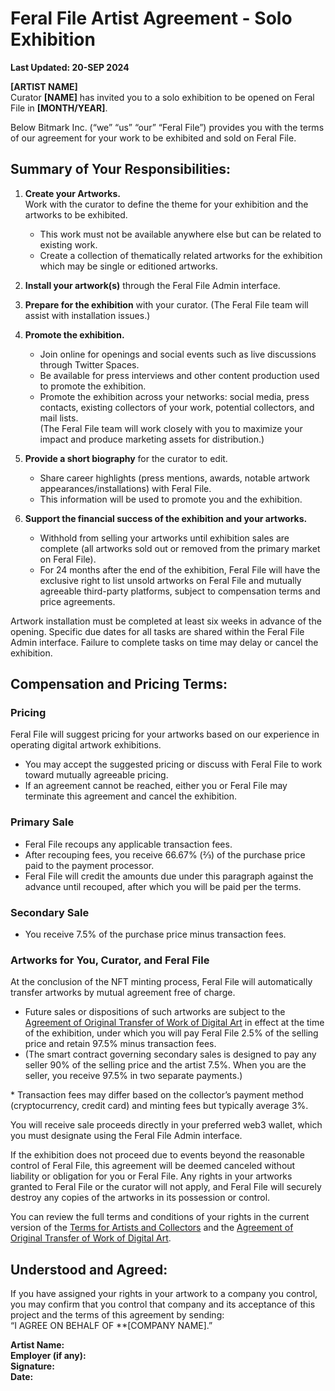 # Feral File Artist Agreement \- Solo Exhibition

**Last Updated: 20-SEP 2024**

**\[ARTIST NAME\]**  
Curator **\[NAME\]** has invited you to a solo exhibition to be opened on Feral File in **\[MONTH/YEAR\]**.

Below Bitmark Inc. (“we” “us” “our” “Feral File”) provides you with the terms of our agreement for your work to be exhibited and sold on Feral File.

## Summary of Your Responsibilities:

1. **Create your Artworks.**  
   Work with the curator to define the theme for your exhibition and the artworks to be exhibited.  
     
   - This work must not be available anywhere else but can be related to existing work.  
   - Create a collection of thematically related artworks for the exhibition which may be single or editioned artworks.

   

2. **Install your artwork(s)** through the Feral File Admin interface.  
     
3. **Prepare for the exhibition** with your curator. (The Feral File team will assist with installation issues.)  
     
4. **Promote the exhibition.**  
     
   - Join online for openings and social events such as live discussions through Twitter Spaces.  
   - Be available for press interviews and other content production used to promote the exhibition.  
   - Promote the exhibition across your networks: social media, press contacts, existing collectors of your work, potential collectors, and mail lists.  
     (The Feral File team will work closely with you to maximize your impact and produce marketing assets for distribution.)

   

5. **Provide a short biography** for the curator to edit.  
     
   - Share career highlights (press mentions, awards, notable artwork appearances/installations) with Feral File.  
   - This information will be used to promote you and the exhibition.

   

6. **Support the financial success of the exhibition and your artworks.**  
     
   - Withhold from selling your artworks until exhibition sales are complete (all artworks sold out or removed from the primary market on Feral File).  
   - For 24 months after the end of the exhibition, Feral File will have the exclusive right to list unsold artworks on Feral File and mutually agreeable third-party platforms, subject to compensation terms and price agreements.

Artwork installation must be completed at least six weeks in advance of the opening. Specific due dates for all tasks are shared within the Feral File Admin interface. Failure to complete tasks on time may delay or cancel the exhibition.

## Compensation and Pricing Terms:

### Pricing

Feral File will suggest pricing for your artworks based on our experience in operating digital artwork exhibitions.

- You may accept the suggested pricing or discuss with Feral File to work toward mutually agreeable pricing.  
- If an agreement cannot be reached, either you or Feral File may terminate this agreement and cancel the exhibition.

### Primary Sale

- Feral File recoups any applicable transaction fees.  
- After recouping fees, you receive 66.67% (⅔) of the purchase price paid to the payment processor.  
- Feral File will credit the amounts due under this paragraph against the advance until recouped, after which you will be paid per the terms.

### Secondary Sale

- You receive 7.5% of the purchase price minus transaction fees.

### Artworks for You, Curator, and Feral File

At the conclusion of the NFT minting process, Feral File will automatically transfer artworks by mutual agreement free of charge.

- Future sales or dispositions of such artworks are subject to the [Agreement of Original Transfer of Work of Digital Art](https://www.feralfile.com/legal/agreement-original-transfer-work-digital-art) in effect at the time of the exhibition, under which you will pay Feral File 2.5% of the selling price and retain 97.5% minus transaction fees.  
- (The smart contract governing secondary sales is designed to pay any seller 90% of the selling price and the artist 7.5%. When you are the seller, you receive 97.5% in two separate payments.)

\* Transaction fees may differ based on the collector’s payment method (cryptocurrency, credit card) and minting fees but typically average 3%.

You will receive sale proceeds directly in your preferred web3 wallet, which you must designate using the Feral File Admin interface.

If the exhibition does not proceed due to events beyond the reasonable control of Feral File, this agreement will be deemed canceled without liability or obligation for you or Feral File. Any rights in your artworks granted to Feral File or the curator will not apply, and Feral File will securely destroy any copies of the artworks in its possession or control.

You can review the full terms and conditions of your rights in the current version of the [Terms for Artists and Collectors](https://www.feralfile.com/legal/terms-artists-and-collectors) and the [Agreement of Original Transfer of Work of Digital Art](https://www.feralfile.com/legal/agreement-original-transfer-work-digital-art).

## Understood and Agreed:

If you have assigned your rights in your artwork to a company you control, you may confirm that you control that company and its acceptance of this project and the terms of this agreement by sending:  
“I AGREE ON BEHALF OF \*\*\[COMPANY NAME\].”

**Artist Name:**  
**Employer (if any):**  
**Signature:**  
**Date:**

